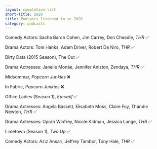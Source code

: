 ```yaml
---
layout: completion-list
short-title: 2020
title: Podcasts listened to in 2020
category: podcasts
---
```

Comedy Actors: Sacha Baron Cohen, Jim Carrey, Don Cheadle, _THR_ ✅

Drama Actors: Tom Hanks, Adam Driver, Robert De Niro, _THR_ ✅

Dirty Data (2015 Season), The Cut ✅

Drama Actresses: Janelle Monáe, Jennifer Aniston, Zendaya, _THR_ ✅

Midsommar, _Popcorn Junkies_ ❌

In Fabric, _Popcorn Junkies_ ❌

Office Ladies (Season 1), _Earwolf_ ✅

Drama Actresses: Angela Bassett, Elisabeth Moss, Claire Foy, Thandie Newton, _THR_ ✅

Drama Actresses: Oprah Winfrey, Nicole Kidman, Jessica Lange, _THR_ ✅

Limetown (Season 1), _Two Up_ ✅

Comedy Actors: Aziz Ansari, Jeffrey Tambor, Tony Hale, _THR_ ✅